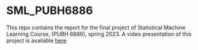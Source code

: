 # SML_PUBH6886
This repo contains the report for the final project of Statistical Machine Learning Course, (PUBH 6886), spring 2023.
A video presentation of this project is available [here](https://www.youtube.com/watch?v=r1osChVIl7I) 
